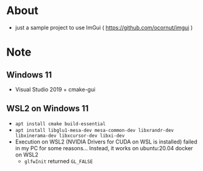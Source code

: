 # About
- just a sample project to use ImGui ( https://github.com/ocornut/imgui )

# Note
## Windows 11
- Visual Studio 2019 + cmake-gui

## WSL2 on Windows 11
- `apt install cmake build-essential`
- `apt install libglu1-mesa-dev mesa-common-dev libxrandr-dev libxinerama-dev libxcursor-dev libxi-dev`
- Execution on WSL2 (NVIDIA Drivers for CUDA on WSL is installed) failed in my PC for some reasons... Instead, it works on ubuntu:20.04 docker on WSL2
    - `glfwInit` returned `GL_FALSE`

